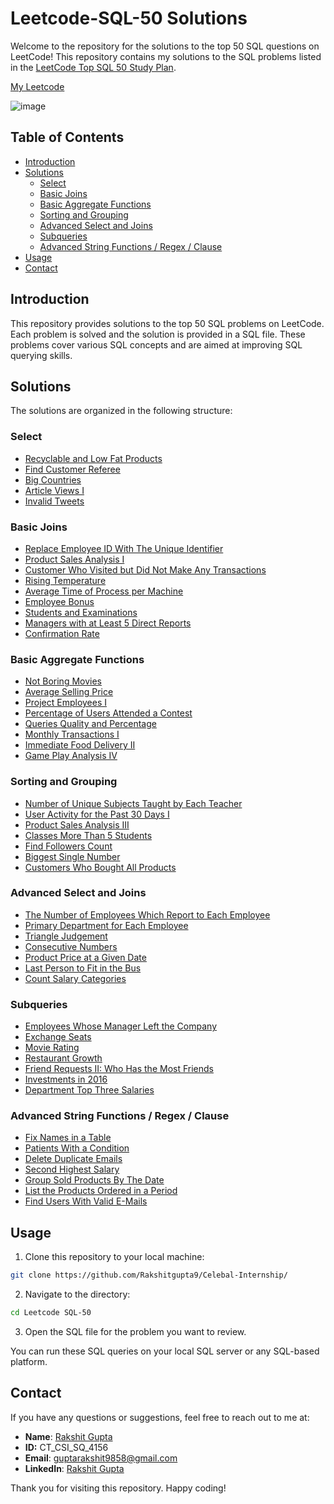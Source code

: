 # Leetcode-SQL-50 Solutions

Welcome to the repository for the solutions to the top 50 SQL questions on LeetCode! This repository contains my solutions to the SQL problems listed in the [LeetCode Top SQL 50 Study Plan](https://leetcode.com/studyplan/top-sql-50/).

[My Leetcode](https://leetcode.com/u/rakshitgupta9/) 

![image](https://github.com/user-attachments/assets/b1e13817-21a9-48d0-93d4-66227268501d)



## Table of Contents

- [Introduction](#introduction)
- [Solutions](#solutions)
  - [Select](#select)
  - [Basic Joins](#basic-joins)
  - [Basic Aggregate Functions](#basic-aggregate-functions)
  - [Sorting and Grouping](#sorting-and-grouping)
  - [Advanced Select and Joins](#advanced-select-and-joins)
  - [Subqueries](#subqueries)
  - [Advanced String Functions / Regex / Clause](#advanced-string-functions-regex-clause)
- [Usage](#usage)
- [Contact](#contact)

## Introduction

This repository provides solutions to the top 50 SQL problems on LeetCode. Each problem is solved and the solution is provided in a SQL file. These problems cover various SQL concepts and are aimed at improving SQL querying skills.

## Solutions

The solutions are organized in the following structure:

### Select

- [Recyclable and Low Fat Products](./Select/Recyclable_and_Low_Fat_Products.sql)
- [Find Customer Referee](./Select/Find_Customer_Referee.sql)
- [Big Countries](./Select/Big_Countries.sql)
- [Article Views I](./Select/Article_Views_I.sql)
- [Invalid Tweets](./Select/Invalid_Tweets.sql)

### Basic Joins

- [Replace Employee ID With The Unique Identifier](./Basic_Joins/Replace_Employee_ID_With_The_Unique_Identifier.sql)
- [Product Sales Analysis I](./Basic_Joins/Product_Sales_Analysis_I.sql)
- [Customer Who Visited but Did Not Make Any Transactions](./Basic_Joins/Customer_Who_Visited_but_Did_Not_Make_Any_Transactions.sql)
- [Rising Temperature](./Basic_Joins/Rising_Temperature.sql)
- [Average Time of Process per Machine](./Basic_Joins/Average_Time_of_Process_per_Machine.sql)
- [Employee Bonus](./Basic_Joins/Employee_Bonus.sql)
- [Students and Examinations](./Basic_Joins/Students_and_Examinations.sql)
- [Managers with at Least 5 Direct Reports](./Basic_Joins/Managers_with_at_Least_5_Direct_Reports.sql)
- [Confirmation Rate](./Basic_Joins/Confirmation_Rate.sql)

### Basic Aggregate Functions

- [Not Boring Movies](./Basic_Aggregate_Functions/Not_Boring_Movies.sql)
- [Average Selling Price](./Basic_Aggregate_Functions/Average_Selling_Price.sql)
- [Project Employees I](./Basic_Aggregate_Functions/Project_Employees_I.sql)
- [Percentage of Users Attended a Contest](./Basic_Aggregate_Functions/Percentage_of_Users_Attended_a_Contest.sql)
- [Queries Quality and Percentage](./Basic_Aggregate_Functions/Queries_Quality_and_Percentage.sql)
- [Monthly Transactions I](./Basic_Aggregate_Functions/Monthly_Transactions_I.sql)
- [Immediate Food Delivery II](./Basic_Aggregate_Functions/Immediate_Food_Delivery_II.sql)
- [Game Play Analysis IV](./Basic_Aggregate_Functions/Game_Play_Analysis_IV.sql)

### Sorting and Grouping

- [Number of Unique Subjects Taught by Each Teacher](./Sorting_and_Grouping/Number_of_Unique_Subjects_Taught_by_Each_Teacher.sql)
- [User Activity for the Past 30 Days I](./Sorting_and_Grouping/User_Activity_for_the_Past_30_Days_I.sql)
- [Product Sales Analysis III](./Sorting_and_Grouping/Product_Sales_Analysis_III.sql)
- [Classes More Than 5 Students](./Sorting_and_Grouping/Classes_More_Than_5_Students.sql)
- [Find Followers Count](./Sorting_and_Grouping/Find_Followers_Count.sql)
- [Biggest Single Number](./Sorting_and_Grouping/Biggest_Single_Number.sql)
- [Customers Who Bought All Products](./Sorting_and_Grouping/Customers_Who_Bought_All_Products.sql)

### Advanced Select and Joins

- [The Number of Employees Which Report to Each Employee](./Advanced_Select_and_Joins/The_Number_of_Employees_Which_Report_to_Each_Employee.sql)
- [Primary Department for Each Employee](./Advanced_Select_and_Joins/Primary_Department_for_Each_Employee.sql)
- [Triangle Judgement](./Advanced_Select_and_Joins/Triangle_Judgement.sql)
- [Consecutive Numbers](./Advanced_Select_and_Joins/Consecutive_Numbers.sql)
- [Product Price at a Given Date](./Advanced_Select_and_Joins/Product_Price_at_a_Given_Date.sql)
- [Last Person to Fit in the Bus](./Advanced_Select_and_Joins/Last_Person_to_Fit_in_the_Bus.sql)
- [Count Salary Categories](./Advanced_Select_and_Joins/Count_Salary_Categories.sql)

### Subqueries

- [Employees Whose Manager Left the Company](./Subqueries/Employees_Whose_Manager_Left_the_Company.sql)
- [Exchange Seats](./Subqueries/Exchange_Seats.sql)
- [Movie Rating](./Subqueries/Movie_Rating.sql)
- [Restaurant Growth](./Subqueries/Restaurant_Growth.sql)
- [Friend Requests II: Who Has the Most Friends](./Subqueries/Friend_Requests_II_Who_Has_the_Most_Friends.sql)
- [Investments in 2016](./Subqueries/Investments_in_2016.sql)
- [Department Top Three Salaries](./Subqueries/Department_Top_Three_Salaries.sql)

### Advanced String Functions / Regex / Clause

- [Fix Names in a Table](./Advanced_String_Functions_Regex_Clause/Fix_Names_in_a_Table.sql)
- [Patients With a Condition](./Advanced_String_Functions_Regex_Clause/Patients_With_a_Condition.sql)
- [Delete Duplicate Emails](./Advanced_String_Functions_Regex_Clause/Delete_Duplicate_Emails.sql)
- [Second Highest Salary](./Advanced_String_Functions_Regex_Clause/Second_Highest_Salary.sql)
- [Group Sold Products By The Date](./Advanced_String_Functions_Regex_Clause/Group_Sold_Products_By_The_Date.sql)
- [List the Products Ordered in a Period](./Advanced_String_Functions_Regex_Clause/List_the_Products_Ordered_in_a_Period.sql)
- [Find Users With Valid E-Mails](./Advanced_String_Functions_Regex_Clause/Find_Users_With_Valid_E_Mails.sql)

## Usage

1. Clone this repository to your local machine:

```bash
git clone https://github.com/Rakshitgupta9/Celebal-Internship/
```

2. Navigate to the directory:

```bash
cd Leetcode SQL-50
```

3. Open the SQL file for the problem you want to review.

You can run these SQL queries on your local SQL server or any SQL-based platform.


## Contact

If you have any questions or suggestions, feel free to reach out to me at:

- **Name**: [Rakshit Gupta](https://github.com/Rakshitgupta9/)
- **ID:** CT_CSI_SQ_4156
- **Email**: guptarakshit9858@gmail.com
- **LinkedIn**: [Rakshit Gupta](https://www.linkedin.com/in/rakshit9/)

Thank you for visiting this repository. Happy coding!
